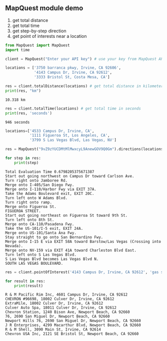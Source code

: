 ## MapQuest module demo
1. get total distance
2. get total time
3. get step-by-step direction
4. get point of interests near a location


```python
from MapQuest import MapQuest
import time
```


```python
client = MapQuest("Enter your API key") # use your key from MapQuest API key Official Website
```


```python
locations = ['3750 barranca pkwy, Irvine, CA 92606', 
             '4143 Campus Dr, Irvine, CA 92612', 
             '3333 Bristol St, Costa Mesa, CA']

res = client.totalDistance(locations) # get total distance in kilometer
print(res, "km")
```

    10.318 km
    


```python
res = client.totalTime(locations) # get total time in seconds
print(res, 'seconds')
```

    946 seconds
    


```python
locations=['4533 Campus Dr, Irvine, CA',
           '1111 Figueroa St, Los Angeles, CA',
           '3799 S Las Vegas Blvd, Las Vegas, NV']

res = MapQuest("9vZ9zYUCDMtMlMwxcyL9AnewGOV9Q0Gm").directions(locations) # get step-by-step direction in a list

for step in res:
    print(step)
```

    Total Evaluation Time 0.6798205375671387
    Start out going northwest on Campus Dr toward Carlson Ave.
    Turn right onto Jamboree Rd.
    Merge onto I-405/San Diego Fwy.
    Merge onto I-110/Harbor Fwy via EXIT 37A.
    Take the Adams Boulevard exit, EXIT 20C.
    Turn left onto W Adams Blvd.
    Turn right onto ramp.
    Merge onto Figueroa St.
    FIGUEROA STREET.
    Start out going northeast on Figueroa St toward 9th St.
    Turn left onto 8th St.
    Merge onto CA-110/Pasadena Fwy.
    Take the US-101/I-5 exit, EXIT 24A.
    Merge onto US-101/Santa Ana Fwy.
    Stay straight to go onto San Bernardino Fwy.
    Merge onto I-15 E via EXIT 58A toward Barstow/Las Vegas (Crossing into Nevada).
    Merge onto NV-159 via EXIT 41A toward Charleston Blvd East.
    Turn left onto S Las Vegas Blvd.
    S Las Vegas Blvd becomes Las Vegas Blvd N.
    SOUTH LAS VEGAS BOULEVARD.
    


```python
res = client.pointOfInterest('4143 Campus Dr, Irvine, CA 92612', 'gas station', 10) # get all gas stations near 4143 Campus Dr

for result in res:
    print(result)
```

    R & M Pacific Rim Inc, 4601 Campus Dr, Irvine, CA 92612
    CHEVRON #96698, 18002 Culver Dr, Irvine, CA 92612
    ExtraMile, 18002 Culver Dr, Irvine, CA 92612
    Culver Auto Spa, 18011 Culver Dr, Irvine, CA 92612
    Chevron Station, 1240 Bison Ave, Newport Beach, CA 92660
    76, 2690 San Miguel Dr, Newport Beach, CA 92660
    Newport Hills 76, 2690 San Miguel Dr, Newport Beach, CA 92660
    J R Enterprises, 4299 Macarthur Blvd, Newport Beach, CA 92660
    R & M Shell, 3090 Main St, Irvine, CA 92614
    Chevron USA Inc, 2121 SE Bristol St, Newport Beach, CA 92660
    


```python

```
